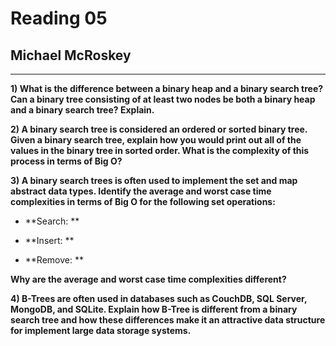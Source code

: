 Reading 05
==========

Michael McRoskey
----------------

---

**1) What is the difference between a binary heap and a binary search tree? Can a binary tree consisting of at least two nodes be both a binary heap and a binary search tree? Explain.**



**2) A binary search tree is considered an ordered or sorted binary tree. Given a binary search tree, explain how you would print out all of the values in the binary tree in sorted order. What is the complexity of this process in terms of Big O?**



**3) A binary search trees is often used to implement the set and map abstract data types. Identify the average and worst case time complexities in terms of Big O for the following set operations:**

- **Search: **

- **Insert: **

- **Remove: **

**Why are the average and worst case time complexities different?**


**4) B-Trees are often used in databases such as CouchDB, SQL Server, MongoDB, and SQLite. Explain how B-Tree is different from a binary search tree and how these differences make it an attractive data structure for implement large data storage systems.**

